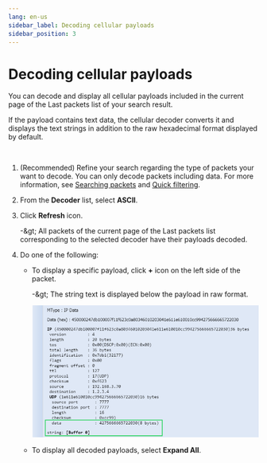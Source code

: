 ```yaml
---
lang: en-us
sidebar_label: Decoding cellular payloads
sidebar_position: 3
---
```


# Decoding cellular payloads

You can decode and display all cellular payloads included in the current
page of the Last packets list of your
search result.

If the payload contains text data, the cellular decoder converts it and
displays the text strings in addition to the raw hexadecimal format
displayed by default.

&nbsp;

1.  (Recommended) Refine your search regarding the type of packets your
    want to decode. You can only decode packets including data. For more
    information, see [Searching packets](../filtering/search-packets)
    and [Quick filtering](../filtering/quick-filtering).

2.  From the **Decoder** list, select **ASCII**.

3.  Click **Refresh** icon.

    -\&gt; All packets of the current page of the Last packets list corresponding to the
    selected decoder have their payloads decoded.

4.  Do one of the following:

    - To display a specific payload, click **+** icon on the left side
      of the packet.

      -\&gt; The string text is displayed below the payload in raw format.
      
      ![](./_images/cellulardecodedpayload.png)

    - To display all decoded payloads, select **Expand All**.
